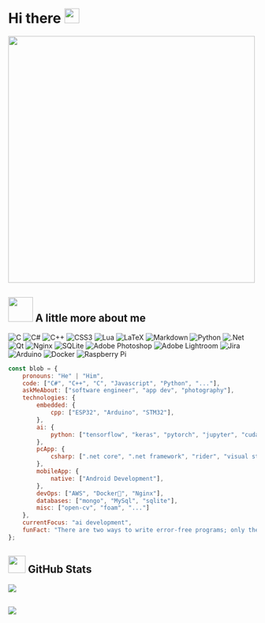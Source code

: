 # Hi there <img src="https://emojis.slackmojis.com/emojis/images/1531849430/4246/blob-sunglasses.gif?1531849430" width="30"/>

<img src = "https://media0.giphy.com/media/v1.Y2lkPTc5MGI3NjExbjltaXRqOGV3a3phenFjYmR2b2VvNnE5bm52N3J2M25xaHc2YzhvbSZlcD12MV9pbnRlcm5hbF9naWZfYnlfaWQmY3Q9Zw/SWoSkN6DxTszqIKEqv/giphy.gif" width = 500px>

## <img src="https://media.giphy.com/media/VgCDAzcKvsR6OM0uWg/giphy.gif" width="50"> A little more about me  

![C](https://img.shields.io/badge/c-%2300599C.svg?style=for-the-badge&logo=c&logoColor=white) ![C#](https://img.shields.io/badge/c%23-%23239120.svg?style=for-the-badge&logo=c-sharp&logoColor=white) ![C++](https://img.shields.io/badge/c++-%2300599C.svg?style=for-the-badge&logo=c%2B%2B&logoColor=white) ![CSS3](https://img.shields.io/badge/css3-%231572B6.svg?style=for-the-badge&logo=css3&logoColor=white) ![Lua](https://img.shields.io/badge/lua-%232C2D72.svg?style=for-the-badge&logo=lua&logoColor=white) ![LaTeX](https://img.shields.io/badge/latex-%23008080.svg?style=for-the-badge&logo=latex&logoColor=white) ![Markdown](https://img.shields.io/badge/markdown-%23000000.svg?style=for-the-badge&logo=markdown&logoColor=white) ![Python](https://img.shields.io/badge/python-3670A0?style=for-the-badge&logo=python&logoColor=ffdd54) ![.Net](https://img.shields.io/badge/.NET-5C2D91?style=for-the-badge&logo=.net&logoColor=white) ![Qt](https://img.shields.io/badge/Qt-%23217346.svg?style=for-the-badge&logo=Qt&logoColor=white) ![Nginx](https://img.shields.io/badge/nginx-%23009639.svg?style=for-the-badge&logo=nginx&logoColor=white) ![SQLite](https://img.shields.io/badge/sqlite-%2307405e.svg?style=for-the-badge&logo=sqlite&logoColor=white) ![Adobe Photoshop](https://img.shields.io/badge/adobephotoshop-%2331A8FF.svg?style=for-the-badge&logo=adobephotoshop&logoColor=white) ![Adobe Lightroom](https://img.shields.io/badge/Adobe%20Lightroom-31A8FF.svg?style=for-the-badge&logo=Adobe%20Lightroom&logoColor=white) ![Jira](https://img.shields.io/badge/jira-%230A0FFF.svg?style=for-the-badge&logo=jira&logoColor=white) ![Arduino](https://img.shields.io/badge/-Arduino-00979D?style=for-the-badge&logo=Arduino&logoColor=white) ![Docker](https://img.shields.io/badge/docker-%230db7ed.svg?style=for-the-badge&logo=docker&logoColor=white) ![Raspberry Pi](https://img.shields.io/badge/-RaspberryPi-C51A4A?style=for-the-badge&logo=Raspberry-Pi)

```javascript
const blob = {
    pronouns: "He" | "Him",
    code: ["C#", "C++", "C", "Javascript", "Python", "..."],
    askMeAbout: ["software engineer", "app dev", "photography"],
    technologies: {
        embedded: {
            cpp: ["ESP32", "Arduino", "STM32"],
        },
        ai: {
            python: ["tensorflow", "keras", "pytorch", "jupyter", "cuda"],
        },
        pcApp: {
            csharp: [".net core", ".net framework", "rider", "visual studio"],
        },
        mobileApp: {
            native: ["Android Development"],
        },
        devOps: ["AWS", "Docker🐳", "Nginx"],
        databases: ["mongo", "MySql", "sqlite"],
        misc: ["open-cv", "foam", "..."]
    },
    currentFocus: "ai development",
    funFact: "There are two ways to write error-free programs; only the third one works"
};
```

## <img src = "https://media4.giphy.com/media/v1.Y2lkPTc5MGI3NjExN2VreDg0eXRxNDVjcW9kajdpdjVsZW50dWoyYzNsNHhseHR4cGg1ZSZlcD12MV9pbnRlcm5hbF9naWZfYnlfaWQmY3Q9cw/XieoKjQlysav15UN3r/giphy.gif" width = 35px> GitHub Stats
<!--![](https://github-readme-stats.vercel.app/api?username=rakuri255&theme=dark&hide_border=false&include_all_commits=false&count_private=false)<br/>-->
![](https://github-readme-streak-stats.herokuapp.com/?user=rakuri255&theme=dark&hide_border=false)<br/>
<!--
![](https://github-readme-stats.vercel.app/api/top-langs/?username=rakuri255&theme=dark&hide_border=false&include_all_commits=false&count_private=false&layout=compact)-->

##

<!--
**rakuri255/rakuri255** is a ✨ _special_ ✨ repository because its `README.md` (this file) appears on your GitHub profile.

Here are some ideas to get you started:

- 🔭 I’m currently working on ...
- 🌱 I’m currently learning ...
- 👯 I’m looking to collaborate on ...
- 🤔 I’m looking for help with ...
- 💬 Ask me about ...
- 📫 How to reach me: ...
- 😄 Pronouns: ...
- ⚡ Fun fact: ...
-->

[![](https://visitcount.itsvg.in/api?id=rakuri255&icon=7&color=0)](https://visitcount.itsvg.in)
<!-- ![](https://komarev.com/ghpvc/?username=rakuri255&base=1000) -->